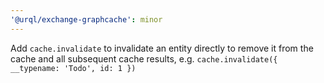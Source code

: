 ```yaml
---
'@urql/exchange-graphcache': minor
---
```


Add `cache.invalidate` to invalidate an entity directly to remove it from the cache and all subsequent cache results, e.g. `cache.invalidate({ __typename: 'Todo', id: 1 })`
